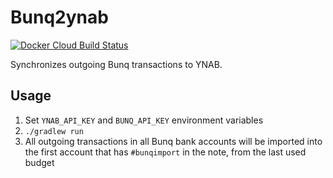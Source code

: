 # Bunq2ynab

[![Docker Cloud Build Status](https://img.shields.io/docker/cloud/build/vjacobs/bunq2ynab.svg)](https://hub.docker.com/r/vjacobs/bunq2ynab)

Synchronizes outgoing Bunq transactions to YNAB.

## Usage

1. Set `YNAB_API_KEY` and `BUNQ_API_KEY` environment variables
2. `./gradlew run`
3. All outgoing transactions in all Bunq bank accounts will be imported into the first account that has `#bunqimport` in the note, from the last used budget
